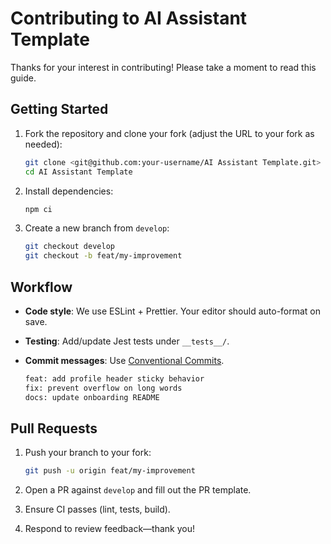 # Contributing to AI Assistant Template

Thanks for your interest in contributing! Please take a moment to read this guide.

## Getting Started

1. Fork the repository and clone your fork (adjust the URL to your fork as needed):

   ```bash
   git clone <git@github.com:your-username/AI Assistant Template.git>
   cd AI Assistant Template
   ```

2. Install dependencies:

   ```bash
   npm ci
   ```

3. Create a new branch from `develop`:

   ```bash
   git checkout develop
   git checkout -b feat/my-improvement
   ```

## Workflow

- **Code style**: We use ESLint + Prettier. Your editor should auto-format on save.
- **Testing**: Add/update Jest tests under `__tests__/`.
- **Commit messages**: Use [Conventional Commits](https://www.conventionalcommits.org).

  ```bash
  feat: add profile header sticky behavior
  fix: prevent overflow on long words
  docs: update onboarding README
  ```

## Pull Requests

1. Push your branch to your fork:

   ```bash
   git push -u origin feat/my-improvement
   ```

2. Open a PR against `develop` and fill out the PR template.
3. Ensure CI passes (lint, tests, build).
4. Respond to review feedback—thank you!
